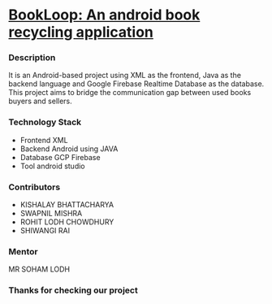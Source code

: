 # [BookLoop: An android book recycling application](https://www.linkedin.com/in/connect-with-kishalay-bhattacharya/details/projects/)



### Description
It is an Android-based project using XML as the frontend, Java as the backend language and Google Firebase Realtime Database as the database. This project aims to bridge the communication gap between used books buyers and sellers.

### Technology Stack
- Frontend XML
- Backend Android using JAVA
- Database GCP Firebase
- Tool android studio


### Contributors 
- KISHALAY BHATTACHARYA
- SWAPNIL MISHRA
- ROHIT LODH CHOWDHURY
- SHIWANGI RAI

### Mentor
MR SOHAM LODH

### Thanks for checking our project
